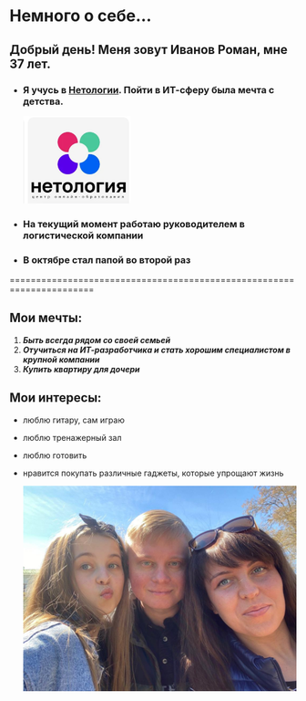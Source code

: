 # Немного о себе...
## Добрый день! Меня зовут Иванов Роман, мне 37 лет.

- ### Я учусь в [Нетологии](https://netology.ru). Пойти в ИТ-сферу была мечта с детства.
  ![](%D0%91%D0%B5%D0%B7%D1%8B%D0%BC%D1%8F%D0%BD%D0%BD%D1%8B%D0%B9.png) 
- ### На текущий момент работаю руководителем в логистической компании
- ### В октябре стал папой во второй раз
  
======================================================================

## Мои мечты:
1. ***Быть всегда рядом со своей семьей***
1. ***Отучиться на ИТ-разработчика и стать хорошим специалистом в крупной компании***
1. ***Купить квартиру для дочери***

## Мои интересы:
- люблю гитару, сам играю
- люблю тренажерный зал
- люблю готовить
- нравится покупать различные гаджеты, которые упрощают жизнь

  ![](111.jpeg)
  